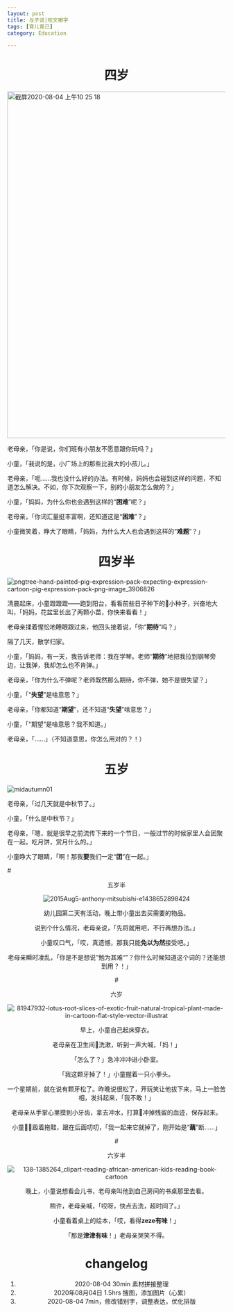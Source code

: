 ```yaml
---
layout: post
title: 与子说|咬文嚼字
tags: [育儿育己]
category: Education

---
```



# <center>  四岁


<img width="798" alt="截屏2020-08-04 上午10 25 18" src="https://user-images.githubusercontent.com/23351109/89246056-dc434780-d63c-11ea-9b70-374828fb48b7.png">


老母亲，「你是说，你们班有小朋友不愿意跟你玩吗？」

小童，「我说的是，小广场上的那些比我大的小孩儿。」

老母亲，「呃……我也没什么好的办法。有时候，妈妈也会碰到这样的问题，不知道怎么解决。不如，你下次观察一下，别的小朋友怎么做的？」

小童，「妈妈，为什么你也会遇到这样的“**困难**”呢？」

老母亲，「你词汇量挺丰富啊，还知道这是“**困难**”？」

小童微笑着，睁大了眼睛，「妈妈，为什么大人也会遇到这样的“**难题**”？」

# <center> 四岁半
![pngtree-hand-painted-pig-expression-pack-expecting-expression-cartoon-pig-expression-pack-png-image_3906826](https://user-images.githubusercontent.com/23351109/89245330-30e5c300-d63b-11ea-9c14-4c6979da1331.jpg)

清晨起床，小童蹬蹬蹬——跑到阳台，看看前些日子种下的小种子，兴奋地大叫，「妈妈，花盆里长出了两颗小苗，你快来看看！」

老母亲揉着惺忪地睡眼跟过来，他回头接着说，「你“**期待**”吗？」

隔了几天，散学归家。

小童，「妈妈，有一天，我告诉老师：我在学琴。老师“**期待**”地把我拉到钢琴旁边，让我弹，我却怎么也不肯弹。」

老母亲，「你为什么不弹呢？老师既然那么期待，你不弹，她不是很失望？」

小童，「“**失望**”是啥意思？」

老母亲，「你都知道“**期望**”，还不知道“**失望**”啥意思？」

小童，「“期望”是啥意思？我不知道。」

老母亲，「……」（不知道意思，你怎么用对的？！）


# <center> 五岁
![midautumn01](https://user-images.githubusercontent.com/23351109/89242624-8ff40980-d634-11ea-9a1c-3bcd6aa849fa.jpg)

老母亲，「过几天就是中秋节了。」

小童，「什么是中秋节？」

老母亲，「嗯，就是很早之前流传下来的一个节日，一般过节的时候家里人会团聚在一起，吃月饼，赏月什么的。」

小童睁大了眼睛，「啊！那我**要**我们一定“**团**”在一起。」

#<center> 五岁半

![2015Aug5-anthony-mitsubishi-e1438652898424](https://user-images.githubusercontent.com/23351109/89244885-35f64280-d63a-11ea-96f1-ba1322a16f37.jpg)

幼儿园第二天有活动，晚上带小童出去买需要的物品。

说到个什么情况，老母亲说，「先将就用吧，不行再想办法。」

小童叹口气，「哎，真遗憾，那我只能**免以为然**接受吧。」

老母亲瞬时凌乱，「你是不是想说”勉为其难“”？你什么时候知道这个词的？还能想到用？！」

#<center> 六岁

![81947932-lotus-root-slices-of-exotic-fruit-natural-tropical-plant-made-in-cartoon-flat-style-vector-illustrat](https://user-images.githubusercontent.com/23351109/89244069-2fff6200-d638-11ea-814d-7749f88166e4.jpg)

早上，小童自己起床穿衣。

老母亲在卫生间洗漱，听到一声大喊，「妈！」

「怎么了？」急冲冲冲进小卧室。

「我这颗牙掉了！」小童握着一只小拳头。

一个星期前，就在说有颗牙松了。昨晚说很松了，开玩笑让他拔下来，马上一脸苦相，发抖起来，「我不敢！」

老母亲从手掌心里摸到小牙齿，拿去冲水，打算冲掉残留的血迹，保存起来。

小童趿着拖鞋，跟在后面叨叨，「我一起来它就掉了，刚开始是“**藕**”断……」


#<center> 六岁半

![138-1385264_clipart-reading-african-american-kids-reading-book-cartoon](https://user-images.githubusercontent.com/23351109/89246272-5a9fe980-d63d-11ea-97dc-0eea92f49263.png)

晚上，小童说想看会儿书，老母亲叫他到自己房间的书桌那里去看。

稍许，老母亲喊，「哎呀，快点去洗，超时间了。」

小童看着桌上的绘本，「哎，看得**zeze有味**！」

「那是**津津有味**！」老母亲哭笑不得。



# changelog
1. 2020-08-04 30min 素材拼接整理
2. 2020年08月04日 1.5hrs 搜图，添加图片（心累）
3. 2020-08-04 7min，修改错别字，调整表达，优化排版

